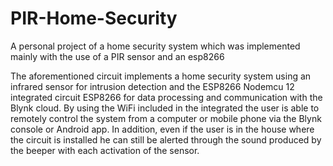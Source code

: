 # PIR-Home-Security
A personal project of a home security system which was implemented mainly with the use of a PIR sensor and an esp8266

The aforementioned circuit implements a home security system using an infrared sensor for intrusion detection and the ESP8266 Nodemcu 12 
integrated circuit ESP8266 for data processing and communication with the Blynk cloud. By using the WiFi included in the integrated the user is able to remotely control 
the system from a computer or mobile phone via the Blynk console or Android app.
In addition, even if the user is in the house where the circuit is installed he can still be alerted through the sound produced by the beeper with each activation of the sensor.
